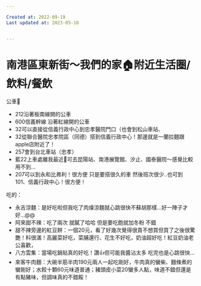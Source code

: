 ```yaml
---

Created at: 2022-09-19
Last updated at: 2023-05-10


---
```


# 南港區東新街～我們的家🏠附近生活圈/飲料/餐飲


公車🚌

* 212沿著板南線開的公車
* 600信義幹線 沿著紅線開的公車
* 32可以直接從信義行政中心到忠孝醫院門口（也會到松山車站、
* 32從聯合醫院忠孝院區（同德）搭到信義行政中心！那邊就是一蘭拉麵跟apple店附近了！
* 257會到台北車站（忠孝）
* 藍22上車處離我最近🤣可去昆陽站、南港展覽館、汐止、國泰醫院～感覺比較用不到…
* 207可以到永和比弗利！很方便 只是要搭很久的車 然後班次很少..也可到101、信義行政中心！很方便！

吃的：

* 永吉涼麵：是好吃啦但我吃了肉燥涼麵就心跳很快不蘇胡那樣…好一陣子才好…@@
* 阿來甜不辣：吃了兩次 就膩了哈哈 但是要吃飽就加冬粉 不錯
* 甜不辣旁邊的紅豆餅：一個20元，看了好幾次覺得很貴不想買但買了之後很驚艷！料很滿！高麗菜好吃，菜脯還行、花生不好吃，奶油超好吃！紅豆奶油老公喜歡，
* 八方雲集：當場吃鍋貼真的好吃！讚👍但可能我醬沾太多 吃完也是心跳很快…
* 來客牛肉麵：大碗半筋半肉190元兩人一起吃剛好，牛肉真的蠻柴、麵條煮的蠻剛好；水餃十顆60元味道普通；豬頭皮小菜20蠻多人點，味道不錯但還是有點豬味，但調味真的不錯餒！

